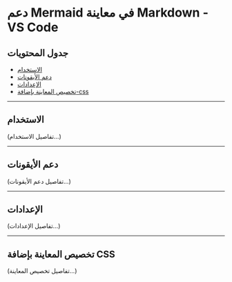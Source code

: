 # دعم Mermaid في معاينة Markdown - VS Code

## جدول المحتويات
- [الاستخدام](#الاستخدام)
- [دعم الأيقونات](#دعم-الأيقونات)
- [الإعدادات](#الإعدادات)
- [تخصيص المعاينة بإضافة-css](#تخصيص-المعاينة-بإضافة-css)

---

## الاستخدام
(تفاصيل الاستخدام...)

---

## دعم الأيقونات
(تفاصيل دعم الأيقونات...)

---

## الإعدادات
(تفاصيل الإعدادات...)

---

## تخصيص المعاينة بإضافة CSS
(تفاصيل تخصيص المعاينة...)




